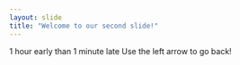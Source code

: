 ```yaml
---
layout: slide
title: "Welcome to our second slide!"
---
```

1 hour early than 1 minute late
Use the left arrow to go back!
